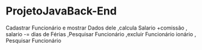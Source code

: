 # ProjetoJavaBack-End
Cadastrar Funcionário e mostrar Dados dele ,calcula Salario +comissão , salario -= dias de Férias ,Pesquisar Funcionário ,excluir Funcionário                            ionário , Pesquisar Funcionário
